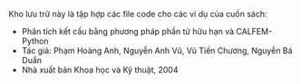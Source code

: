 Kho lưu trữ này là tập hợp các file code cho các ví dụ của cuốn sách: 
- Phân tích kết cấu bằng phương pháp phần tử hữu hạn và CALFEM-Python
- Tác giả: Phạm Hoàng Anh, Nguyễn Anh Vũ, Vũ Tiến Chương, Nguyễn Bá Duẩn
- Nhà xuất bản Khoa học và Kỹ thuật, 2004
